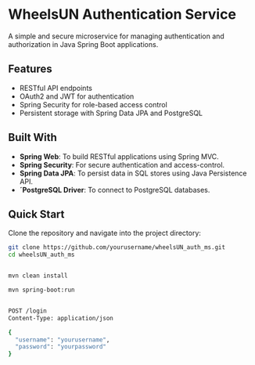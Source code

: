 # WheelsUN Authentication Service

A simple and secure microservice for managing authentication and authorization in Java Spring Boot applications.

## Features

- RESTful API endpoints
- OAuth2 and JWT for authentication
- Spring Security for role-based access control
- Persistent storage with Spring Data JPA and PostgreSQL

## Built With

- **Spring Web**: To build RESTful applications using Spring MVC.
- **Spring Security**: For secure authentication and access-control.
- **Spring Data JPA**: To persist data in SQL stores using Java Persistence API.
- **´PostgreSQL Driver**: To connect to PostgreSQL databases.

## Quick Start

Clone the repository and navigate into the project directory:

```bash
git clone https://github.com/yourusername/wheelsUN_auth_ms.git
cd wheelsUN_auth_ms


mvn clean install

mvn spring-boot:run


POST /login
Content-Type: application/json

{
  "username": "yourusername",
  "password": "yourpassword"
}
